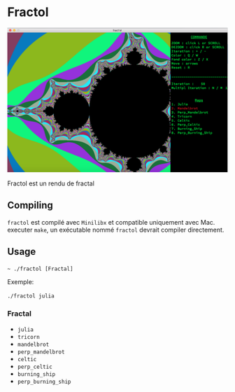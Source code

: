 # Fractol

![screenshot](/screens/screen.png?raw=ture)

Fractol est un rendu de fractal

## Compiling

`fractol` est compilé avec `Minilibx` et compatible uniquement avec Mac.</br>
executer `make`, un exécutable nommé `fractol` devrait compiler directement.

## Usage

`~ ./fractol [Fractal]`

Exemple:

`./fractol julia`

### Fractal

* `julia`
* `tricorn`
* `mandelbrot`
* `perp_mandelbrot`
* `celtic`
* `perp_celtic`
* `burning_ship`
* `perp_burning_ship`
